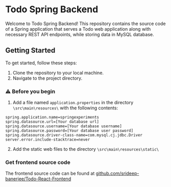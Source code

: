 # Todo Spring Backend

Welcome to Todo Spring Backend! This repository contains the source code of a Spring application that serves a Todo web application along with necessary REST API endpoints, while storing data in MySQL database.

## Getting Started

To get started, follow these steps:

1. Clone the repository to your local machine.
2. Navigate to the project directory.

### ⚠️ Before you begin

1. Add a file named `application.properties` in the directory `\src\main\resources\` with the following contents:
```
spring.application.name=springexperiments
spring.datasource.url=[Your database url]
spring.datasource.username=[Your database username]
spring.datasource.password=[Your database user password]
spring.datasource.driver-class-name=com.mysql.cj.jdbc.Driver
server.error.include-stacktrace=never
```
2. Add the static web files to the directory `\src\main\resources\static\`

### Get frontend source code

The frontend source code can be found at [github.com/srideep-banerjee/Todo-React-Frontend](https://github.com/srideep-banerjee/Todo-React-Frontend)
